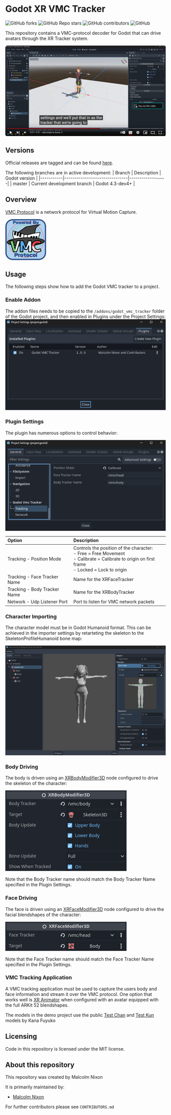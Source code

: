 # Godot XR VMC Tracker

![GitHub forks](https://img.shields.io/github/forks/Malcolmnixon/GodotXRVmcTracker?style=plastic)
![GitHub Repo stars](https://img.shields.io/github/stars/Malcolmnixon/GodotXRVmcTracker?style=plastic)
![GitHub contributors](https://img.shields.io/github/contributors/Malcolmnixon/GodotXRVmcTracker?style=plastic)
![GitHub](https://img.shields.io/github/license/Malcolmnixon/GodotXRVmcTracker?style=plastic)

This repository contains a VMC-protocol decoder for Godot that can drive avatars through the XR Tracker system.

[<img src="docs/Screenshot 2024-03-02 at 09-54-40 Godot VRM Avatars.png">](https://www.youtube.com/watch?v=eE0UGosv7ek "Godot VRM Avatars")

## Versions

Official releases are tagged and can be found [here](https://github.com/Malcolmnixon/GodotXRVmcTracker/releases).

The following branches are in active development:
|  Branch   |  Description                  |  Godot version   |
|-----------|-------------------------------|------------------|
|  master   | Current development branch    |  Godot 4.3-dev4+ |

## Overview

[VMC Protocol](https://protocol.vmc.info/english.html) is a network protocol for Virtual Motion Capture.

![VMC Protocol Logo](/docs/vmpc_logo_128x128.png)

## Usage

The following steps show how to add the Godot VMC tracker to a project.

### Enable Addon

The addon files needs to be copied to the `/addons/godot_vmc_tracker` folder of the Godot project, and then enabled in Plugins under the Project Settings:
![Enable Plugin](/docs/enable_plugin.png)

### Plugin Settings

The plugin has numerous options to control behavior:

![Plugin Options](/docs/plugin_settings.png)

| Option | Description |
| :----- | :---------- |
| Tracking - Position Mode | Controls the position of the character:<br>- Free = Free Movement<br>- Calibrate = Calibrate to origin on first frame<br>- Locked = Lock to origin |
| Tracking - Face Tracker Name | Name for the XRFaceTracker |
| Tracking - Body Tracker Name | Name for the XRBodyTracker |
| Network - Udp Listener Port | Port to listen for VMC network packets |

### Character Importing

The character model must be in Godot Humanoid format. This can be achieved in the importer settings by retarteting the skeleton to the SkeletonProfileHumanoid bone map:

![Character Import](/docs/character_import.png)

### Body Driving

The body is driven using an [XRBodyModifier3D](https://docs.godotengine.org/en/latest/classes/class_xrbodymodifier3d.html) node configured to drive the skeleton of the character:

![XRBodyModifier3D](/docs/xrbodymodifier3d.png)

Note that the Body Tracker name should match the Body Tracker Name specified in the Plugin Settings.

### Face Driving

The face is driven using an [XRFaceModifier3D](https://docs.godotengine.org/en/latest/classes/class_xrfacemodifier3d.html) node configured to drive the facial blendshapes of the character:

![XRFaceModifier3D](/docs/xrfacemodifier3d.png)

Note that the Face Tracker name should match the Face Tracker Name specified in the Plugin Settings.

### VMC Tracking Application

A VMC tracking application must be used to capture the users body and face information and stream it over the VMC protocol. One option that works well is [XR Animator](https://github.com/ButzYung/SystemAnimatorOnline)
when configured with an avatar equipped with the full ARKit 52 blendshapes.

The models in the demo project use the public [Test Chan](https://kanafuyuko.booth.pm/items/5419110) and [Test Kun](https://kanafuyuko.booth.pm/items/5420804) models by Kana Fuyuko

## Licensing

Code in this repository is licensed under the MIT license.

## About this repository

This repository was created by Malcolm Nixon

It is primarily maintained by:
- [Malcolm Nixon](https://github.com/Malcolmnixon/)

For further contributors please see `CONTRIBUTORS.md`
